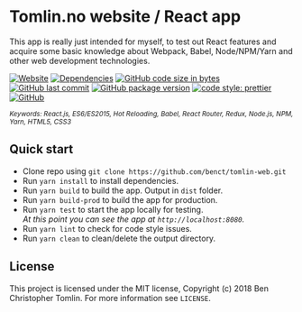 # Tomlin.no website / React app

This app is really just intended for myself, to test out React features and acquire some basic knowledge
about Webpack, Babel, Node/NPM/Yarn and other web development technologies.

[![Website](https://img.shields.io/website-up-down-green-red/http/tomlin.no.svg?label=website)](https://tomlin.no)
[![Dependencies](https://img.shields.io/david/benct/tomlin-web.svg)](https://github.com/benct/tomlin-web/blob/master/package.json)
[![GitHub code size in bytes](https://img.shields.io/github/languages/code-size/benct/tomlin-web.svg)](https://github.com/benct/tomlin-web)
[![GitHub last commit](https://img.shields.io/github/last-commit/benct/tomlin-web.svg)](https://github.com/benct/tomlin-web)
[![GitHub package version](https://img.shields.io/github/package-json/v/benct/tomlin-web.svg)](https://github.com/benct/tomlin-web/blob/master/package.json)
[![code style: prettier](https://img.shields.io/badge/code_style-prettier-ff69b4.svg?style=flat)](https://github.com/prettier/prettier)
[![GitHub](https://img.shields.io/github/license/benct/tomlin-web.svg)](https://github.com/benct/tomlin-web/blob/master/LICENCE)

<sub><i>Keywords: React.js, ES6/ES2015, Hot Reloading, Babel, React Router, Redux, Node.js, NPM, Yarn, HTML5, CSS3</i></sub>

## Quick start

 - Clone repo using `git clone https://github.com/benct/tomlin-web.git`
 - Run `yarn install` to install dependencies.<br />
 - Run `yarn build` to build the app. Output in `dist` folder.
 - Run `yarn build-prod` to build the app for production.
 - Run `yarn test` to start the app locally for testing.<br/>
   *At this point you can see the app at `http://localhost:8080`.*
 - Run `yarn lint` to check for code style issues.
 - Run `yarn clean` to clean/delete the output directory.

## License

This project is licensed under the MIT license, Copyright (c) 2018 Ben Christopher Tomlin.
For more information see `LICENSE`.
